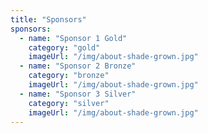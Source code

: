 ```yaml
---
title: "Sponsors"
sponsors:
  - name: "Sponsor 1 Gold"
    category: "gold"
    imageUrl: "/img/about-shade-grown.jpg"
  - name: "Sponsor 2 Bronze"
    category: "bronze"
    imageUrl: "/img/about-shade-grown.jpg"
  - name: "Sponsor 3 Silver"
    category: "silver"
    imageUrl: "/img/about-shade-grown.jpg" 
---
```

